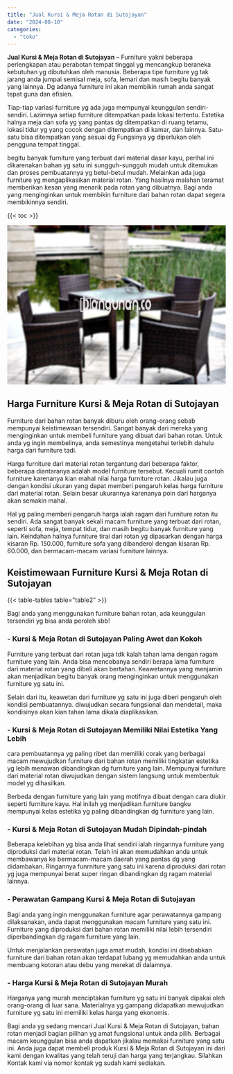 ```yaml
---
title: "Jual Kursi & Meja Rotan di Sutojayan"
date: "2024-08-10"
categories: 
  - "toko"
---
```


**Jual Kursi & Meja Rotan di Sutojayan** – Furniture yakni beberapa perlengkapan atau perabotan tempat tinggal yg mencangkup beraneka kebutuhan yg dibutuhkan oleh manusia. Beberapa tipe furniture yg tak jarang anda jumpai semisal meja, sofa, lemari dan masih begitu banyak yang lainnya. Dg adanya furniture ini akan membikin rumah anda sangat tepat guna dan efisien.

Tiap-tiap variasi furniture yg ada juga mempunyai keunggulan sendiri-sendiri. Lazimnya setiap furniture ditempatkan pada lokasi tertentu. Estetika halnya meja dan sofa yg yang pantas dg ditempatkan di ruang tetamu, lokasi tidur yg yang cocok dengan ditempatkan di kamar, dan lainnya. Satu-satu bisa ditempatkan yang sesuai dg Fungsinya yg diperlukan oleh pengguna tempat tinggal.

begitu banyak furniture yang terbuat dari material dasar kayu, perihal ini dikarenakan bahan yg satu ini sungguh-sungguh mudah untuk ditemukan dan proses pembuatannya yg betul-betul mudah. Melainkan ada juga furniture yg mengaplikasikan material rotan. Yang hasilnya malahan teramat memberikan kesan yang menarik pada rotan yang dibuatnya. Bagi anda yang menginginkan untuk membikin furniture dari bahan rotan dapat segera membikinnya sendiri.

{{< toc >}}

![Jual Kursi & Meja Rotan di Sutojayan](/images/kursi-meja-rotan-murah22.png)

## Harga Furniture Kursi & Meja Rotan di Sutojayan

Furniture dari bahan rotan banyak diburu oleh orang-orang sebab mempunyai keistimewaan tersendiri. Sangat banyak dari mereka yang menginginkan untuk membeli furniture yang dibuat dari bahan rotan. Untuk anda yg ingin membelinya, anda semestinya mengetahui terlebih dahulu harga dari furniture tadi.

Harga furniture dari material rotan tergantung dari beberapa faktor, beberapa diantaranya adalah model furniture tersebut. Kecuali rumit contoh furniture karenanya kian mahal nilai harga furniture rotan. Jikalau juga dengan kondisi ukuran yang dapat memberi pengaruh kelas harga furniture dari material rotan. Selain besar ukurannya karenanya poin dari harganya akan semakin mahal.

Hal yg paling memberi pengaruh harga ialah ragam dari furniture rotan itu sendiri. Ada sangat banyak sekali macam furniture yang terbuat dari rotan, seperti sofa, meja, tempat tidur, dan masih begitu banyak furniture yang lain. Keindahan halnya furniture tirai dari rotan yg dipasarkan dengan harga kisaran Rp. 150.000, furniture sofa yang dibanderol dengan kisaran Rp. 60.000, dan bermacam-macam variasi furniture lainnya.

## Keistimewaan Furniture Kursi & Meja Rotan di Sutojayan

{{< table-tables table="table2" >}}

Bagi anda yang menggunakan furniture bahan rotan, ada keunggulan tersendiri yg bisa anda peroleh sbb!

### \- Kursi & Meja Rotan di Sutojayan Paling Awet dan Kokoh

Furniture yang terbuat dari rotan juga tdk kalah tahan lama dengan ragam furniture yang lain. Anda bisa mencobanya sendiri berapa lama furniture dari material rotan yang dibeli akan bertahan. Keawetannya yang menjamin akan menjadikan begitu banyak orang menginginkan untuk menggunakan furniture yg satu ini.

Selain dari itu, keawetan dari furniture yg satu ini juga diberi pengaruh oleh kondisi pembuatannya. diwujudkan secara fungsional dan mendetail, maka kondisinya akan kian tahan lama dikala diaplikasikan.

### \- Kursi & Meja Rotan di Sutojayan Memiliki Nilai Estetika Yang Lebih

cara pembuatannya yg paling ribet dan memiliki corak yang berbagai macam mewujudkan furniture dari bahan rotan memiliki tingkatan estetika yg lebih menawan dibandingkan dg furniture yang lain. Mempunyai furniture dari material rotan diwujudkan dengan sistem langsung untuk membentuk model yg dihasilkan.

Berbeda dengan furniture yang lain yang motifnya dibuat dengan cara diukir seperti furniture kayu. Hal inilah yg menjadikan furniture bangku mempunyai kelas estetika yg paling dibandingkan dg furniture yang lain.

### \- Kursi & Meja Rotan di Sutojayan Mudah Dipindah-pindah

Beberapa kelebihan yg bisa anda lihat sendiri ialah ringannya furniture yang diproduksi dari material rotan. Telah ini akan memudahkan anda untuk membawanya ke bermacam-macam daerah yang pantas dg yang didambakan. Ringannya funrniture yang satu ini karena diproduksi dari rotan yg juga mempunyai berat super ringan dibandingkan dg ragam material lainnya.

### \- Perawatan Gampang Kursi & Meja Rotan di Sutojayan

Bagi anda yang ingin menggunakan furniture agar perawatannya gampang dilaksanakan, anda dapat menggunakan macam furniture yang satu ini. Furniture yang diproduksi dari bahan rotan memiliki nilai lebih tersendiri diperbandingkan dg ragam furniture yang lain.

Untuk menjalankan perawatan juga amat mudah, kondisi ini disebabkan furniture dari bahan rotan akan terdapat lubang yg memudahkan anda untuk membuang kotoran atau debu yang merekat di dalamnya.

### \- Harga Kursi & Meja Rotan di Sutojayan Murah

Harganya yang murah menciptakan furniture yg satu ini banyak dipakai oleh orang-orang di luar sana. Materialnya yg gampang didapatkan mewujudkan furniture yg satu ini memiliki kelas harga yang ekonomis.

Bagi anda yg sedang mencari Jual Kursi & Meja Rotan di Sutojayan, bahan rotan menjadi bagian pilihan yg amat fungsional untuk anda pilih. Berbagai macam keunggulan bisa anda dapatkan jikalau memakai furniture yang satu ini. Anda juga dapat membeli produk Kursi & Meja Rotan di Sutojayan ini dari kami dengan kwalitas yang telah teruji dan harga yang terjangkau. Silahkan Kontak kami via nomor kontak yg sudah kami sediakan.
